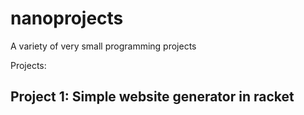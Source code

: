 # nanoprojects
A variety of very small programming projects

Projects:

## Project 1: Simple website generator in racket

